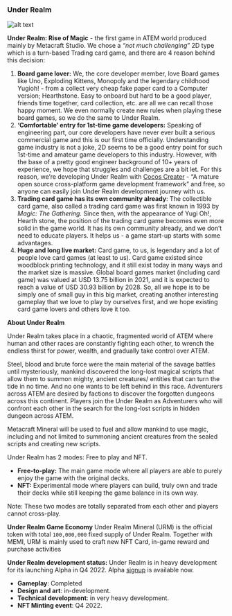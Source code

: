 ### Under Realm
![alt text](https://github.com/cocrafts/whitepaper/blob/master/assets/img/under-realm.png?raw=true)

**Under Realm: Rise of Magic** - the first game in ATEM world produced mainly by Metacraft Studio. We chose a *“not much challenging*” 2D type which is a turn-based Trading card game, and there are 4 reason behind this decision:

1. **Board game lover:** We, the core developer member, love Board games like Uno, Exploding Kittens, Monopoly and the legendary childhood Yugioh! - from a collect very cheap fake paper card to a Computer version; Hearthstone. Easy to onboard but hard to be a good player, friends time together, card collection, etc. are all we can recall those happy moment. We even normally create new rules when playing these board games, so we do the same to Under Realm.
2. **‘Comfortable’ entry for 1st-time game developers:** Speaking of engineering part, our core developers have never ever built a serious commercial game and this is our first time officially. Understanding game industry is not a joke, 2D seems to be a good entry point for such 1st-time and amateur game developers to this industry. However, with the base of a pretty good engineer background of 10+ years of experience, we hope that struggles and challenges are a bit let. For this reason, we’re developing Under Realm with [Cocos Creater](https://www.cocos.com/) - “A mature open source cross-platform game development framework” and free, so anyone can easily join Under Realm development journey with us.
3. **Trading card game has its own community already**: The collectible card game, also called a trading card game was first known in 1993 by *Magic: The Gathering.* Since then, with the appearance of Yugi Oh!, Hearth stone, the position of the trading card game becomes even more solid in the game world. It has its own community already, and we don’t need to educate players. It helps us - a game start-up starts with some advantages.
4. **Huge and long live market:** Card game, to us, is legendary and a lot of people love card games (at least to us). Card game existed since woodblock printing technology, and it still exist today in many ways and the market size is massive. Global board games market (including card game) was valued at USD 13.75 billion in 2021, and it is expected to reach a value of USD 30.93 billion by 2028. So, all we hope is to be simply one of small guy in this big market, creating another interesting gameplay that we love to play by ourselves first, and we hope existing card game lovers and others love it too.

**About Under Realm**

Under Realm takes place in a chaotic, fragmented world of ATEM where human and other races are constantly fighting each other, to wrench the endless thirst for power, wealth, and gradually take control over ATEM.

Steel, blood and brute force were the main material of the savage battles until mysteriously, mankind discovered the long-lost magical scripts that allow them to summon mighty, ancient creatures/ entities that can turn the tide in no time. And no one wants to be left behind in this race. Adventurers across ATEM are desired by factions to discover the forgotten dungeons across this continent. Players join the Under Realm as Adventurers who will confront each other in the search for the long-lost scripts in hidden dungeon across ATEM.

Metacraft Mineral will be used to fuel and allow mankind to use magic, including and not limited to summoning ancient creatures from the sealed scripts and creating new scripts.

Under Realm has 2 modes: Free to play and NFT.

- **Free-to-play:** The main game mode where all players are able to purely enjoy the game with the original decks.
- **NFT:** Experimental mode where players can build, truly own and trade their decks while still keeping the game balance in its own way.

Note: These two modes are totally separated from each other and players cannot cross-play.

**Under Realm Game Economy**
Under Realm Mineral (URM) is the official token with total `100,000,000` fixed supply of Under Realm. Together with MEMI, URM is mainly used to craft new NFT Card, in-game reward and purchase activities

**Under Realm development status:**
Under Realm is in heavy development for its launching Alpha in Q4 2022. Alpha [signup](https://stormgate.io/) is available now.

- **Gameplay**: Completed
- **Design and art**: in-development.
- **Technical development**: in very heavy development.
- **NFT Minting event**: Q4 2022.
